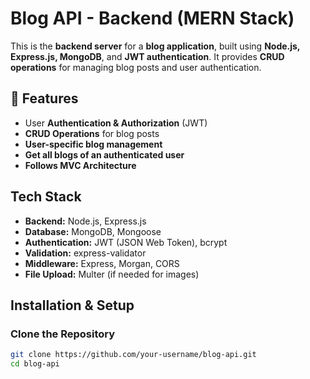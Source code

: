 # Blog API - Backend (MERN Stack)

This is the **backend server** for a **blog application**, built using **Node.js, Express.js, MongoDB**, and **JWT authentication**. It provides **CRUD operations** for managing blog posts and user authentication.

## 🚀 Features
-  User **Authentication & Authorization** (JWT)
-  **CRUD Operations** for blog posts
-  **User-specific blog management**
-  **Get all blogs of an authenticated user**
-  **Follows MVC Architecture**

## Tech Stack
- **Backend:** Node.js, Express.js
- **Database:** MongoDB, Mongoose
- **Authentication:** JWT (JSON Web Token), bcrypt
- **Validation:** express-validator
- **Middleware:** Express, Morgan, CORS
- **File Upload:** Multer (if needed for images)

## Installation & Setup

###  Clone the Repository
```sh
git clone https://github.com/your-username/blog-api.git
cd blog-api
